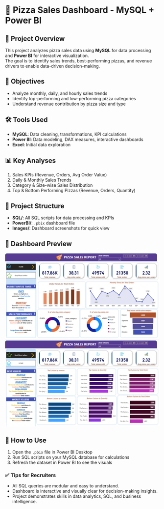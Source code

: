# 🍕 Pizza Sales Dashboard - MySQL + Power BI

## 📌 Project Overview
This project analyzes pizza sales data using **MySQL** for data processing and **Power BI** for interactive visualization.  
The goal is to identify sales trends, best-performing pizzas, and revenue drivers to enable data-driven decision-making.

## 🎯 Objectives
- Analyze monthly, daily, and hourly sales trends  
- Identify top-performing and low-performing pizza categories  
- Understand revenue contribution by pizza size and type  

## 🛠 Tools Used
- **MySQL**: Data cleaning, transformations, KPI calculations
- **Power BI**: Data modeling, DAX measures, interactive dashboards
- **Excel**: Initial data exploration

## 📊 Key Analyses
1. Sales KPIs (Revenue, Orders, Avg Order Value)
2. Daily & Monthly Sales Trends
3. Category & Size-wise Sales Distribution
4. Top & Bottom Performing Pizzas (Revenue, Orders, Quantity)

## 📂 Project Structure
- **SQL/**: All SQL scripts for data processing and KPIs
- **PowerBI/**: `.pbix` dashboard file
- **Images/**: Dashboard screenshots for quick view

## 📸 Dashboard Preview
![Dashboard Page 1](Images/pizza_sales_dashboard_overview_1.png)
![Dashboard Page 2](Images/pizza_sales_dashboard_overview_2.png)




## 🚀 How to Use
1. Open the `.pbix` file in Power BI Desktop  
2. Run SQL scripts on your MySQL database for calculations  
3. Refresh the dataset in Power BI to see the visuals



### ✅ Tips for Recruiters
- All SQL queries are modular and easy to understand.  
- Dashboard is interactive and visually clear for decision-making insights.  
- Project demonstrates skills in data analytics, SQL, and business intelligence.




